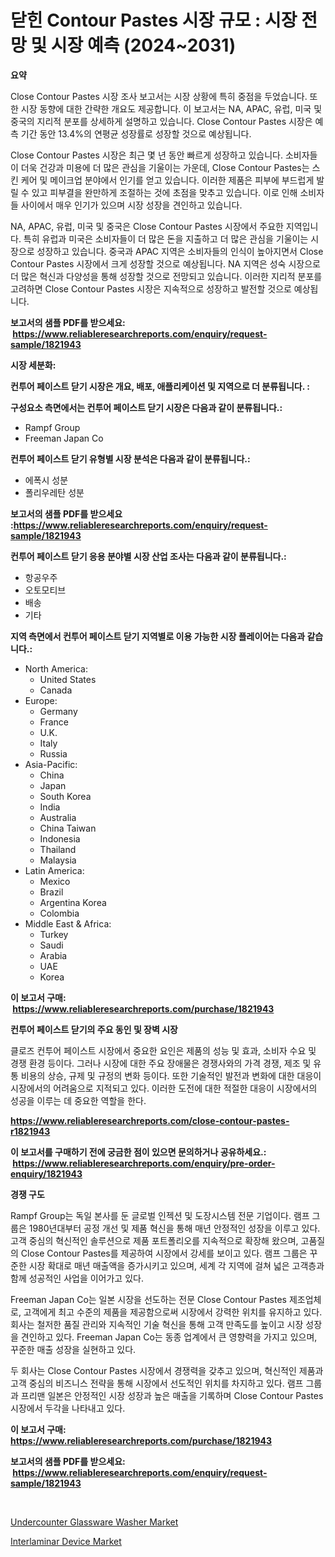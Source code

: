 <p><h1>닫힌 Contour Pastes 시장 규모 : 시장 전망 및 시장 예측 (2024~2031)</h1></p><p><strong>요약</strong></p>
<p><p>Close Contour Pastes 시장 조사 보고서는 시장 상황에 특히 중점을 두었습니다. 또한 시장 동향에 대한 간략한 개요도 제공합니다. 이 보고서는 NA, APAC, 유럽, 미국 및 중국의 지리적 분포를 상세하게 설명하고 있습니다. Close Contour Pastes 시장은 예측 기간 동안 13.4%의 연평균 성장률로 성장할 것으로 예상됩니다.</p><p>Close Contour Pastes 시장은 최근 몇 년 동안 빠르게 성장하고 있습니다. 소비자들이 더욱 건강과 미용에 더 많은 관심을 기울이는 가운데, Close Contour Pastes는 스킨 케어 및 메이크업 분야에서 인기를 얻고 있습니다. 이러한 제품은 피부에 부드럽게 발릴 수 있고 피부결을 완만하게 조절하는 것에 초점을 맞추고 있습니다. 이로 인해 소비자들 사이에서 매우 인기가 있으며 시장 성장을 견인하고 있습니다.</p><p>NA, APAC, 유럽, 미국 및 중국은 Close Contour Pastes 시장에서 주요한 지역입니다. 특히 유럽과 미국은 소비자들이 더 많은 돈을 지출하고 더 많은 관심을 기울이는 시장으로 성장하고 있습니다. 중국과 APAC 지역은 소비자들의 인식이 높아지면서 Close Contour Pastes 시장에서 크게 성장할 것으로 예상됩니다. NA 지역은 성숙 시장으로 더 많은 혁신과 다양성을 통해 성장할 것으로 전망되고 있습니다. 이러한 지리적 분포를 고려하면 Close Contour Pastes 시장은 지속적으로 성장하고 발전할 것으로 예상됩니다.</p></p>
<p><strong>보고서의 샘플 PDF를 받으세요: &nbsp;<a href="https://www.reliableresearchreports.com/enquiry/request-sample/1821943">https://www.reliableresearchreports.com/enquiry/request-sample/1821943</a></strong></p>
<p><strong>시장 세분화:</strong></p>
<p><strong> 컨투어 페이스트 닫기 시장은 개요, 배포, 애플리케이션 및 지역으로 더 분류됩니다. :</strong></p>
<p><strong>구성요소 측면에서는 컨투어 페이스트 닫기 시장은 다음과 같이 분류됩니다.:</strong></p>
<p><ul><li>Rampf Group</li><li>Freeman Japan Co</li></ul></p>
<p><strong> 컨투어 페이스트 닫기 유형별 시장 분석은 다음과 같이 분류됩니다.:</strong></p>
<p><ul><li>에폭시 성분</li><li>폴리우레탄 성분</li></ul></p>
<p><strong>보고서의 샘플 PDF를 받으세요 :<a href="https://www.reliableresearchreports.com/enquiry/request-sample/1821943">https://www.reliableresearchreports.com/enquiry/request-sample/1821943</a></strong></p>
<p><strong> 컨투어 페이스트 닫기 응용 분야별 시장 산업 조사는 다음과 같이 분류됩니다.:</strong></p>
<p><ul><li>항공우주</li><li>오토모티브</li><li>배송</li><li>기타</li></ul></p>
<p><strong>지역 측면에서 컨투어 페이스트 닫기 지역별로 이용 가능한 시장 플레이어는 다음과 같습니다.:</strong></p>
<p><ul>
    <li>
        North America:
        <ul>
            <li>United States</li>
            <li>Canada</li>
        </ul>
    </li>
    <li>
        Europe:
        <ul>
            <li>Germany</li>
            <li>France</li>
            <li>U.K.</li>
            <li>Italy</li>
            <li>Russia</li>
        </ul>
    </li>
    <li>
        Asia-Pacific:
        <ul>
            <li>China</li>
            <li>Japan</li>
            <li>South Korea</li>
            <li>India</li>
            <li>Australia</li>
            <li>China Taiwan</li>
            <li>Indonesia</li>
            <li>Thailand</li>
            <li>Malaysia</li>
        </ul>
    </li>
    <li>
        Latin America:
        <ul>
            <li>Mexico</li>
            <li>Brazil</li>
            <li>Argentina Korea</li>
            <li>Colombia</li>
        </ul>
    </li>
    <li>
        Middle East & Africa:
        <ul>
            <li>Turkey</li>
            <li>Saudi</li>
            <li>Arabia</li>
            <li>UAE</li>
            <li>Korea</li>
        </ul>
    </li>
    </ul></p>
<p><strong>이 보고서 구매: &nbsp;<a href="https://www.reliableresearchreports.com/purchase/1821943">https://www.reliableresearchreports.com/purchase/1821943</a></strong></p>
<p><strong>컨투어 페이스트 닫기의 주요 동인 및 장벽 시장</strong></p>
<p><p>클로즈 컨투어 페이스트 시장에서 중요한 요인은 제품의 성능 및 효과, 소비자 수요 및 경쟁 환경 등이다. 그러나 시장에 대한 주요 장애물은 경쟁사와의 가격 경쟁, 제조 및 유통 비용의 상승, 규제 및 규정의 변화 등이다. 또한 기술적인 발전과 변화에 대한 대응이 시장에서의 어려움으로 지적되고 있다. 이러한 도전에 대한 적절한 대응이 시장에서의 성공을 이루는 데 중요한 역할을 한다.</p></p>
<p><strong><a href="https://www.reliableresearchreports.com/close-contour-pastes-r1821943">https://www.reliableresearchreports.com/close-contour-pastes-r1821943</a></strong></p>
<p><strong>이 보고서를 구매하기 전에 궁금한 점이 있으면 문의하거나 공유하세요.: &nbsp;<a href="https://www.reliableresearchreports.com/enquiry/pre-order-enquiry/1821943">https://www.reliableresearchreports.com/enquiry/pre-order-enquiry/1821943</a></strong></p>
<p><strong>경쟁 구도</strong></p>
<p><p>Rampf Group는 독일 본사를 둔 글로벌 인젝션 및 도장시스템 전문 기업이다. 램프 그룹은 1980년대부터 공정 개선 및 제품 혁신을 통해 매년 안정적인 성장을 이루고 있다. 고객 중심의 혁신적인 솔루션으로 제품 포트폴리오를 지속적으로 확장해 왔으며, 고품질의 Close Contour Pastes를 제공하여 시장에서 강세를 보이고 있다. 램프 그룹은 꾸준한 시장 확대로 매년 매출액을 증가시키고 있으며, 세계 각 지역에 걸쳐 넓은 고객층과 함께 성공적인 사업을 이어가고 있다.</p><p>Freeman Japan Co는 일본 시장을 선도하는 전문 Close Contour Pastes 제조업체로, 고객에게 최고 수준의 제품을 제공함으로써 시장에서 강력한 위치를 유지하고 있다. 회사는 철저한 품질 관리와 지속적인 기술 혁신을 통해 고객 만족도를 높이고 시장 성장을 견인하고 있다. Freeman Japan Co는 동종 업계에서 큰 영향력을 가지고 있으며, 꾸준한 매출 성장을 실현하고 있다.</p><p>두 회사는 Close Contour Pastes 시장에서 경쟁력을 갖추고 있으며, 혁신적인 제품과 고객 중심의 비즈니스 전략을 통해 시장에서 선도적인 위치를 차지하고 있다. 램프 그룹과 프리맨 일본은 안정적인 시장 성장과 높은 매출을 기록하며 Close Contour Pastes 시장에서 두각을 나타내고 있다.</p></p>
<p><strong>이 보고서 구매: &nbsp; <a href="https://www.reliableresearchreports.com/purchase/1821943">https://www.reliableresearchreports.com/purchase/1821943</a></strong></p>
<p><strong>보고서의 샘플 PDF를 받으세요: &nbsp;<a href="https://www.reliableresearchreports.com/enquiry/request-sample/1821943">https://www.reliableresearchreports.com/enquiry/request-sample/1821943</a></strong><strong></strong></p>
<p>&nbsp;</p>
<p><p><a href="https://view.publitas.com/reportprime-1/undercounter-glassware-washer-market-insights-into-market-cagr-market-trends-and-growth-strategies/">Undercounter Glassware Washer Market</a></p><p><a href="https://fearless-okapi-6c8.notion.site/Interlaminar-Device-Market-Analysis-Its-CAGR-Market-Segmentation-and-Global-Industry-Overview-f5bc0b2182a94b90bc8863b52cdcfe28">Interlaminar Device Market</a></p></p>